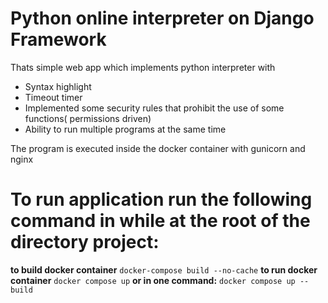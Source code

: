 # Python online interpreter on Django Framework
Thats simple web app which implements python interpreter with
* Syntax highlight
* Timeout timer
* Implemented some security rules that prohibit the use of some functions(
permissions driven)
* Ability to run multiple programs at the same time

The program is executed inside the docker container with gunicorn and nginx
# To run application run the following command in while at the root of the directory project:
**to build docker container**
```docker-compose build --no-cache```
**to run docker container**
```docker compose up```
**or in one command:**
```docker compose up --build```
